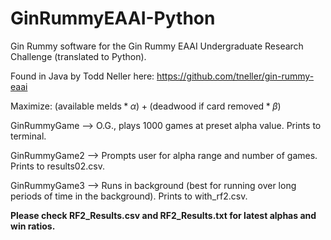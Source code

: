 # GinRummyEAAI-Python
Gin Rummy software for the Gin Rummy EAAI Undergraduate Research Challenge (translated to Python).

Found in Java by Todd Neller here: https://github.com/tneller/gin-rummy-eaai

Maximize: $(\text{available melds} * \alpha) + (\text{deadwood if card removed} * \beta)$

GinRummyGame --> O.G., plays 1000 games at preset alpha value. Prints to terminal.

GinRummyGame2 --> Prompts user for alpha range and number of games. Prints to results02.csv.

GinRummyGame3 --> Runs in background (best for running over long periods of time in the background). Prints to with_rf2.csv.

**Please check RF2_Results.csv and RF2_Results.txt for latest alphas and win ratios.**
